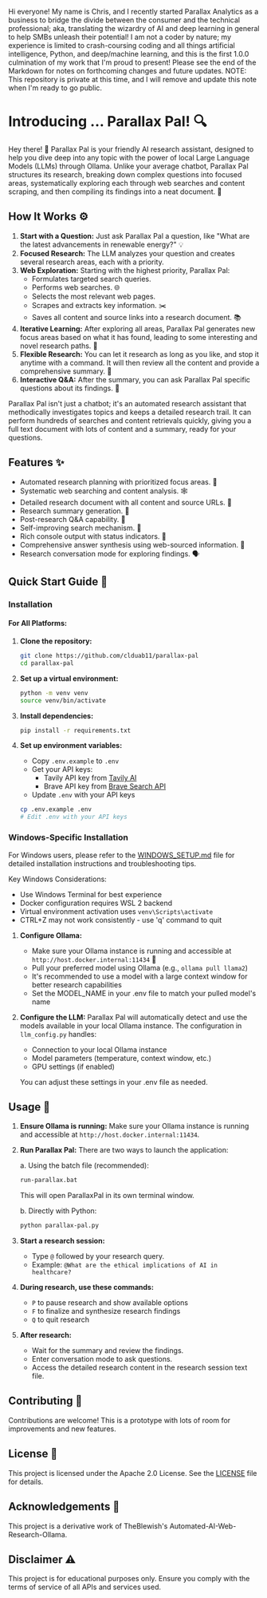 Hi everyone! My name is Chris, and I recently started Parallax Analytics as a business to bridge the divide between the consumer and the technical professional; aka, translating the wizardry of AI and deep learning in general to help SMBs unleash their potential! I am not a coder by nature; my experience is limited to crash-coursing coding and all things artificial intelligence, Python, and deep/machine learning, and this is the first 1.0.0 culmination of my work that I'm proud to present! Please see the end of the Markdown for notes on forthcoming changes and future updates. NOTE: This repository is private at this time, and I will remove and update this note when I'm ready to go public.





# Introducing ... Parallax Pal! 🔍

Hey there! 👋 Parallax Pal is your friendly AI research assistant, designed to help you dive deep into any topic with the power of local Large Language Models (LLMs) through Ollama. Unlike your average chatbot, Parallax Pal structures its research, breaking down complex questions into focused areas, systematically exploring each through web searches and content scraping, and then compiling its findings into a neat document. 📝

## How It Works ⚙️

1.  **Start with a Question:** Just ask Parallax Pal a question, like "What are the latest advancements in renewable energy?" 💡
2.  **Focused Research:** The LLM analyzes your question and creates several research areas, each with a priority.
3.  **Web Exploration:** Starting with the highest priority, Parallax Pal:
    *   Formulates targeted search queries.
    *   Performs web searches. 🌐
    *   Selects the most relevant web pages.
    *   Scrapes and extracts key information. ✂️
    *   Saves all content and source links into a research document. 📚
4.  **Iterative Learning:** After exploring all areas, Parallax Pal generates new focus areas based on what it has found, leading to some interesting and novel research paths. 🔄
5.  **Flexible Research:** You can let it research as long as you like, and stop it anytime with a command. It will then review all the content and provide a comprehensive summary. 🧐
6.  **Interactive Q&A:** After the summary, you can ask Parallax Pal specific questions about its findings. 💬

Parallax Pal isn't just a chatbot; it's an automated research assistant that methodically investigates topics and keeps a detailed research trail. It can perform hundreds of searches and content retrievals quickly, giving you a full text document with lots of content and a summary, ready for your questions.

## Features ✨

*   Automated research planning with prioritized focus areas. 🎯
*   Systematic web searching and content analysis. 🕸️
*   Detailed research document with all content and source URLs. 🔗
*   Research summary generation. 📝
*   Post-research Q&A capability. 🤔
*   Self-improving search mechanism. 🚀
*   Rich console output with status indicators. 🚦
*   Comprehensive answer synthesis using web-sourced information. 🧠
*   Research conversation mode for exploring findings. 🗣️

## Quick Start Guide 🚀

### Installation

#### For All Platforms:
1. **Clone the repository:**
    ```sh
    git clone https://github.com/clduab11/parallax-pal
    cd parallax-pal
    ```
2.  **Set up a virtual environment:**
    ```sh
    python -m venv venv
    source venv/bin/activate
    ```
3.  **Install dependencies:**
    ```sh
    pip install -r requirements.txt
    ```

4.  **Set up environment variables:**
    - Copy `.env.example` to `.env`
    - Get your API keys:
      - Tavily API key from [Tavily AI](https://tavily.com)
      - Brave API key from [Brave Search API](https://brave.com/search/api/)
    - Update `.env` with your API keys
    ```sh
    cp .env.example .env
    # Edit .env with your API keys
    ```

### Windows-Specific Installation

For Windows users, please refer to the [WINDOWS_SETUP.md](WINDOWS_SETUP.md) file for detailed installation instructions and troubleshooting tips.

Key Windows Considerations:
- Use Windows Terminal for best experience
- Docker configuration requires WSL 2 backend
- Virtual environment activation uses `venv\Scripts\activate`
- CTRL+Z may not work consistently - use 'q' command to quit
1.  **Configure Ollama:**
    - Make sure your Ollama instance is running and accessible at `http://host.docker.internal:11434` 🐳
    - Pull your preferred model using Ollama (e.g., `ollama pull llama2`)
    - It's recommended to use a model with a large context window for better research capabilities
    - Set the MODEL_NAME in your .env file to match your pulled model's name

2.  **Configure the LLM:**
    Parallax Pal will automatically detect and use the models available in your local Ollama instance. The configuration in `llm_config.py` handles:
    - Connection to your local Ollama instance
    - Model parameters (temperature, context window, etc.)
    - GPU settings (if enabled)
    
    You can adjust these settings in your .env file as needed.

## Usage 🚀

1.  **Ensure Ollama is running:** Make sure your Ollama instance is running and accessible at `http://host.docker.internal:11434`.
2.  **Run Parallax Pal:**
    There are two ways to launch the application:

    a. Using the batch file (recommended):
    ```sh
    run-parallax.bat
    ```
    This will open ParallaxPal in its own terminal window.

    b. Directly with Python:
    ```sh
    python parallax-pal.py
    ```

3.  **Start a research session:**
    *   Type `@` followed by your research query.
    *   Example: `@What are the ethical implications of AI in healthcare?`

4.  **During research, use these commands:**
    *   `P` to pause research and show available options
    *   `F` to finalize and synthesize research findings
    *   `Q` to quit research
5.  **After research:**
    *   Wait for the summary and review the findings.
    *   Enter conversation mode to ask questions.
    *   Access the detailed research content in the research session text file.

## Contributing 🤝

Contributions are welcome! This is a prototype with lots of room for improvements and new features.

## License 📜

This project is licensed under the Apache 2.0 License. See the [LICENSE](LICENSE) file for details.

## Acknowledgements 🙏

This project is a derivative work of TheBlewish's Automated-AI-Web-Research-Ollama.

## Disclaimer ⚠️

This project is for educational purposes only. Ensure you comply with the terms of service of all APIs and services used.
